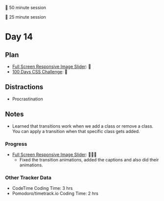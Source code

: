 🍒 50 minute session

🍅 25 minute session

# Day 14

## Plan
- [Full Screen Responsive Image Slider](https://www.youtube.com/watch?v=wWWNrANNO1k): 🍒
- [100 Days CSS Challenge](https://100dayscss.com/): 🍒

## Distractions
- Procrastination

## Notes
- Learned that transitions work when we add a class or remove a class. You can apply a transition when that specific class gets added.
  
### Progress
- [Full Screen Responsive Image Slider](https://www.youtube.com/watch?v=wWWNrANNO1k): 🍒🍒🍅
  - Fixed the transition animations, added the captions and also did their animations. 

### Other Tracker Data
- CodeTime Coding Time: 3 hrs
- Pomodoro/timetrack.io Coding Time: 2 hrs